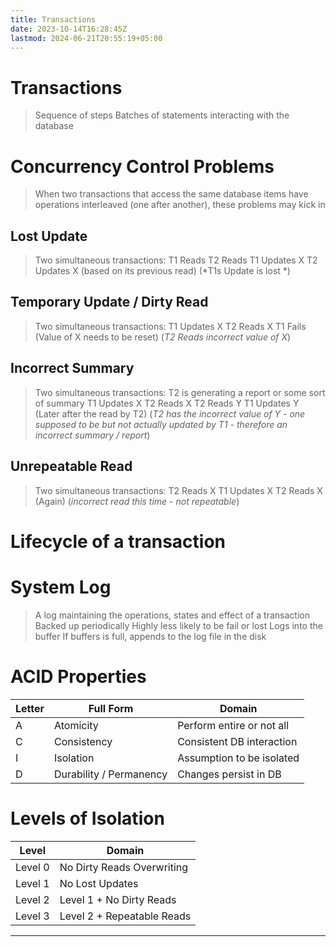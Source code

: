 ```yaml
---
title: Transactions
date: 2023-10-14T16:28:45Z
lastmod: 2024-06-21T20:55:19+05:00
---
```


# Transactions

> Sequence of steps
> Batches of statements interacting with the database

# Concurrency Control Problems

> When two transactions that access the same database items have operations interleaved (one after another), these problems may kick in

## Lost Update

> Two simultaneous transactions:
> T1 Reads
> T2 Reads
> T1 Updates X
> T2 Updates X (based on its previous read)
> (*T1s Update is lost *)

## Temporary Update / Dirty Read

> Two simultaneous transactions:
> T1 Updates X
> T2 Reads X
> T1 Fails (Value of X needs to be reset)
> (*T2 Reads incorrect value of X*)

## Incorrect Summary

> Two simultaneous transactions:
> T2 is generating a report or some sort of summary
> T1 Updates X
> T2 Reads X
> T2 Reads Y
> T1 Updates Y (Later after the read by T2)
> (*T2 has the incorrect value of Y - one supposed to be but not actually updated by T1 - therefore an incorrect summary / report*)

## Unrepeatable Read

> Two simultaneous transactions:
> T2 Reads X
> T1 Updates X
> T2 Reads X (Again)
> (*incorrect read this time - not repeatable*)

# Lifecycle of a transaction

# System Log

> A log maintaining the operations, states and effect of a transaction
> Backed up periodically
> Highly less likely to be fail or lost
> Logs into the buffer
> If buffers is full, appends to the log file in the disk

# ACID Properties

|Letter|Full Form|Domain|
| --------| -------------------------| ---------------------------|
|A|Atomicity|Perform entire or not all|
|C|Consistency|Consistent DB interaction|
|I|Isolation|Assumption to be isolated|
|D|Durability / Permanency|Changes persist in DB|

# Levels of Isolation

|Level|Domain|
| ---------| ----------------------------|
|Level 0|No Dirty Reads Overwriting|
|Level 1|No Lost Updates|
|Level 2|Level 1 + No Dirty Reads|
|Level 3|Level 2 + Repeatable Reads|

---

